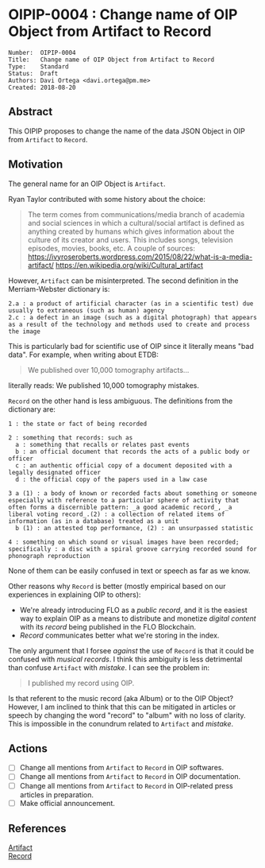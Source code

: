 # OIPIP-0004 : Change name of OIP Object from Artifact to Record

```
Number:  OIPIP-0004
Title:   Change name of OIP Object from Artifact to Record
Type:    Standard
Status:  Draft
Authors: Davi Ortega <davi.ortega@pm.me>
Created: 2018-08-20
```

## Abstract

This OIPIP proposes to change the name of the data JSON Object in OIP from `Artifact` to `Record`.

## Motivation

The general name for an OIP Object is `Artifact`.

Ryan Taylor contributed with some history about the choice:

>The term comes from communications/media branch of academia and social sciences in which a cultural/social artifact is defined as anything created by humans which gives information about the culture of its creator and users. This includes songs, television episodes, movies, books, etc.
>A couple of sources:
>https://ivyroseroberts.wordpress.com/2015/08/22/what-is-a-media-artifact/
>https://en.wikipedia.org/wiki/Cultural_artifact


However, `Artifact` can be misinterpreted. The second definition in the Merriam-Webster dictionary is:

```
2.a : a product of artificial character (as in a scientific test) due usually to extraneous (such as human) agency
2.c : a defect in an image (such as a digital photograph) that appears as a result of the technology and methods used to create and process the image 
```

This is particularly bad for scientific use of OIP since it literally means "bad data". For example, when writing about ETDB:  

> We published over 10,000 tomography artifacts...  

literally reads: We published 10,000 tomography mistakes.  

`Record` on the other hand is less ambiguous. The definitions from the dictionary are:
```
1 : the state or fact of being recorded

2 : something that records: such as
  a : something that recalls or relates past events
  b : an official document that records the acts of a public body or officer
  c : an authentic official copy of a document deposited with a legally designated officer
  d : the official copy of the papers used in a law case

3 a (1) : a body of known or recorded facts about something or someone especially with reference to a particular sphere of activity that often forms a discernible pattern: _a good academic record_, _a liberal voting record_.(2) : a collection of related items of information (as in a database) treated as a unit
  b (1) : an attested top performance, (2) : an unsurpassed statistic
  
4 : something on which sound or visual images have been recorded; specifically : a disc with a spiral groove carrying recorded sound for phonograph reproduction
```
None of them can be easily confused in text or speech as far as we know.

Other reasons why `Record` is better (mostly empirical based on our experiences in explaining OIP to others):  
* We're already introducing FLO as a _public record_, and it is the easiest way to explain OIP as a means to distribute and monetize _digital content_ with its _record_ being published in the FLO Blockchain.
* *Record* communicates better what we're storing in the index.

The only argument that I forsee *against* the use of `Record` is that it could be confused with *musical records*. I think this ambiguity is less detrimental than confuse `Artifact` with *mistake*. I can see the problem in:

> I published my record using OIP.

Is that referent to the music record (aka Album) or to the OIP Object? However, I am inclined to think that this can be mitigated in articles or speech by changing the word "record" to "album" with no loss of clarity. This is impossible in the conundrum related to `Artifact` and *mistake*.


## Actions

- [ ] Change all mentions from `Artifact` to `Record` in OIP softwares.  
- [ ] Change all mentions from `Artifact` to `Record` in OIP documentation.  
- [ ] Change all mentions from `Artifact` to `Record` in OIP-related press articles in preparation.  
- [ ] Make official announcement.  

## References

[Artifact](https://www.merriam-webster.com/dictionary/artifact)  
[Record](https://www.merriam-webster.com/dictionary/record)

